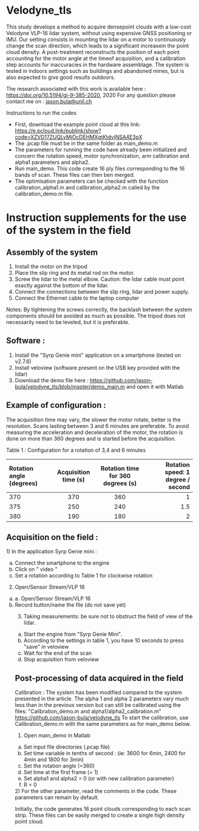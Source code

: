 # Velodyne_tls

This  study  develops  a  method  to  acquire  densepoint  clouds  with  a  low-cost  Velodyne  VLP-16  lidar  system, without using expensive GNSS positioning or IMU. Our setting consists  in  mounting  the  lidar  on  a  motor  to  continuously change the scan direction, which leads to a significant increasein  the  point  cloud  density.  A  post-treatment  reconstructs  the position of each point accounting for the motor angle at the timeof acquisition, and a calibration step accounts for inaccuracies in  the  hardware  assemblage.  The  system  is  tested  in  indoors settings  such  as  buildings  and  abandoned  mines,  but  is  also expected  to  give  good  results  outdoors. 

The research associated with this work is available here : https://doi.org/10.5194/gi-9-385-2020, 2020
For any question please contact me on : jason.bula@unil.ch



Instructions to run the codes

- First, download the example point cloud at this link: https://e.pcloud.link/publink/show?code=XZVD17ZUQLyMjOcDEHMXgtKtdvjNSA4E3pX
- The .pcap file must be in the same folder as main_demo.m
- The parameters for running the code have already been initialized and concern the rotation speed, motor synchronization, arm calibration and alpha1 parameters and alpha2.
- Run main_demo. This code create 16 ply files corresponding to the 16 bands of scan. These files can then ben merged.
- The optimisation parameters can be checked with the function calibration_alpha1.m and calibration_alpha2.m called by the calibration_demo.m file.


<h1>Instruction supplements for the use of the system in the field</h1>


<h2>Assembly of the system</h2>

1) Install the motor on the tripod
2) Place the slip ring and its metal rod on the motor.
3) Screw the lidar to the metal elbow. Caution: the lidar cable must point exactly against the bottom of the lidar. 
4) Connect the connections between the slip ring, lidar and power supply.
5) Connect the Ethernet cable to the laptop computer

Notes: By tightening the screws correctly, the backlash between the system components should be avoided as much as possible. The tripod does not necessarily need to be leveled, but it is preferable. 

<h2>Software :</h2>

1) Install the "Syrp Genie mini" application on a smartphone (tested on v2.7.6)
2) Install veloview (software present on the USB key provided with the lidar)
3) Download the demo file here : https://github.com/jason-bula/velodyne_tls/blob/master/demo_main.m and open it with Matlab


<h2>Example of configuration :</h2>
The acquisition time may vary, the slower the motor rotate, better is the resolution. Scans lasting between 3 and 6 minutes are preferable. To avoid measuring the acceleration and deceleration of the motor, the rotation is done on more than 360 degrees and is started before the acquisition. 

 <p>Table 1 : Configuration for a rotation of 3,4 and 6 minutes</p>





| Rotation angle (degrees) | Acquisition time (s)  | Rotation time for 360 degrees (s) | Rotation speed: 1 degree / second  |
| :---                      |     :---:             |          :---:                    |          ---:                      |
| 370                         |    370                   |   360                                |1                                    |
| 375                      | 250           | 240                                                          |1.5           |
| 380                      | 190         | 180                                                          |2             |


<h2>Acquisition on the field :</h2>
1) In the application Syrp Genie mini :
 <ol type="a">
  <li>Connect the smartphone to the engine</li>
  <li>Click on " video "</li>
  <li>	Set a rotation according to Table 1 for clockwise rotation</li>
 </ol>


2)	Open/Sensor Stream/VLP 16
<ol type="a">
  <li> a.	Open/Sensor Stream/VLP 16</li>
  <li>Record button/name the file (do not save yet)</li>

  
  
  
3) Taking measurements: be sure not to obstruct the field of view of the lidar.
<ol type="a">
  <li>Start the engine from "Syrp Genie Mini".</li>
  <li>According to the settings in table 1, you have 10 seconds to press "save" in veloview</li>
  <li>Wait for the end of the scan</li>
  <li>Stop acquisition from veloview </li>

 </ol>

 <h2> Post-processing of data acquired in the field</h2>
 
Calibration :
The system has been modified compared to the system presented in the article. The alpha 1 and alpha 2 parameters vary much less than in the previous version but can still be calibrated using the files: "Calibration_demo.m and alpha1/alpha2_calibration.m" https://github.com/jason-bula/velodyne_tls
To start the calibration, use Calibration_demo.m with the same parameters as for main_demo below.


1) Open main_demo in Matlab
<ol type="a">
  <li>Set input file directories (.pcap file)</li>
  <li>Set time variable in tenths of second : (ie: 3600 for 6min, 2400 for 4min and 1800 for 3min)</li>
  <li>Set the rotation angle (=360)</li>
  <li>Set time at the first frame (= 1)</li>
   <li>Set alpha1 and alpha2 = 0 (or with new calibration parameter)</li>
   <li>R = 0</li>
 </ol>
2) For the other parameter, read the comments in the code. These parameters can remain by default.

Initially, the code generates 16 point clouds corresponding to each scan strip. These files can be easily merged to create a single high density point cloud.

